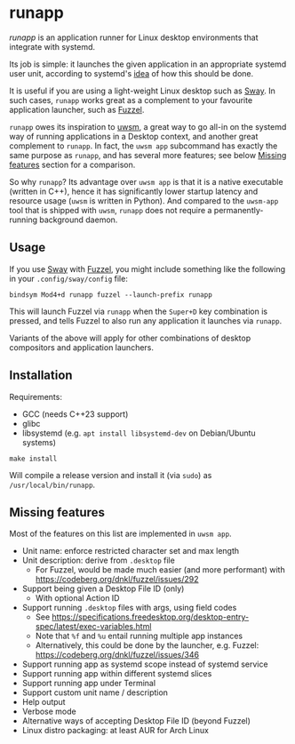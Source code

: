 # runapp

_runapp_ is an application runner for Linux desktop environments that integrate with systemd.

Its job is simple: it launches the given application in an appropriate systemd user unit, according
to systemd's [idea](https://systemd.io/DESKTOP_ENVIRONMENTS/#xdg-standardization-for-applications)
of how this should be done.

It is useful if you are using a light-weight Linux desktop such as [Sway](https://swaywm.org/). In
such cases, `runapp` works great as a complement to your favourite application launcher, such as
[Fuzzel](https://codeberg.org/dnkl/fuzzel).

`runapp` owes its inspiration to [uwsm](https://github.com/Vladimir-csp/uwsm), a great way to go
all-in on the systemd way of running applications in a Desktop context, and another great complement
to `runapp`. In fact, the `uwsm app` subcommand has exactly the same purpose as `runapp`, and has
several more features; see below [Missing features](#missing-features) section for a comparison.

So why `runapp`? Its advantage over `uwsm app` is that it is a native executable (written in C++),
hence it has significantly lower startup latency and resource usage (`uwsm` is written in Python).
And compared to the `uwsm-app` tool that is shipped with `uwsm`, `runapp` does not require a
permanently-running background daemon.

## Usage

If you use [Sway](https://swaywm.org/) with [Fuzzel](https://codeberg.org/dnkl/fuzzel), you might
include something like the following in your `.config/sway/config` file:

```
bindsym Mod4+d runapp fuzzel --launch-prefix runapp
```

This will launch Fuzzel via `runapp` when the `Super+D` key combination is pressed, and tells Fuzzel
to also run any application it launches via `runapp`.

Variants of the above will apply for other combinations of desktop compositors and application
launchers.

## Installation

Requirements:

- GCC (needs C++23 support)
- glibc
- libsystemd (e.g. `apt install libsystemd-dev` on Debian/Ubuntu systems)

```
make install
```

Will compile a release version and install it (via `sudo`) as `/usr/local/bin/runapp`.

## Missing features

Most of the features on this list are implemented in `uwsm app`.

- Unit name: enforce restricted character set and max length
- Unit description: derive from `.desktop` file
  - For Fuzzel, would be made much easier (and more performant) with https://codeberg.org/dnkl/fuzzel/issues/292
- Support being given a Desktop File ID (only)
  - With optional Action ID
- Support running `.desktop` files with args, using field codes
  - See https://specifications.freedesktop.org/desktop-entry-spec/latest/exec-variables.html
  - Note that `%f` and `%u` entail running multiple app instances
  - Alternatively, this could be done by the launcher, e.g. Fuzzel: https://codeberg.org/dnkl/fuzzel/issues/346
- Support running app as systemd scope instead of systemd service
- Support running app within different systemd slices
- Support running app under Terminal
- Support custom unit name / description
- Help output
- Verbose mode
- Alternative ways of accepting Desktop File ID (beyond Fuzzel)
- Linux distro packaging: at least AUR for Arch Linux
